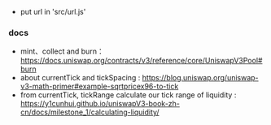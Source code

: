 - put url in 'src/url.js'



### docs

- mint、collect and burn：https://docs.uniswap.org/contracts/v3/reference/core/UniswapV3Pool#burn
- about currentTick and tickSpacing : https://blog.uniswap.org/uniswap-v3-math-primer#example-sqrtpricex96-to-tick 
- from currentTick, tickRange calculate our tick range of liquidity : https://y1cunhui.github.io/uniswapV3-book-zh-cn/docs/milestone_1/calculating-liquidity/
